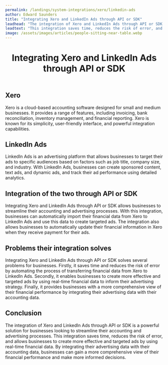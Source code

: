 ```yaml
---
permalink: /landings/system-integrations/xero/linkedin-ads
author: Edward Saunders
title: "Integrating Xero and LinkedIn Ads through API or SDK"
leadhead: "The integration of Xero and LinkedIn Ads through API or SDK is a powerful solution for businesses looking to streamline their accounting and advertising processes"
leadtext: "This integration saves time, reduces the risk of error, and allows businesses to create more effective and targeted ads by using real-time financial data. By integrating their advertising data with their accounting data, businesses can gain a more comprehensive view of their financial performance and make more informed decisions."
image: /assets/images/articles/people-sitting-near-table.webp
---
```

<div class="arttext">	<header>
		<h1>Integrating Xero and LinkedIn Ads through API or SDK</h1>
	</header>
	<main>
		<section>
			<h2>Xero</h2>
			<p>Xero is a cloud-based accounting software designed for small and medium businesses. It provides a range of features, including invoicing, bank reconciliation, inventory management, and financial reporting. Xero is known for its simplicity, user-friendly interface, and powerful integration capabilities.</p>
		</section>
		<section>
			<h2>LinkedIn Ads</h2>
			<p>LinkedIn Ads is an advertising platform that allows businesses to target their ads to specific audiences based on factors such as job title, company size, and industry. With LinkedIn Ads, businesses can create sponsored content, text ads, and dynamic ads, and track their ad performance using detailed analytics.</p>
		</section>
		<section>
			<h2>Integration of the two through API or SDK</h2>
			<p>Integrating Xero and LinkedIn Ads through API or SDK allows businesses to streamline their accounting and advertising processes. With this integration, businesses can automatically import their financial data from Xero to LinkedIn Ads and use this data to create targeted ads. The integration also allows businesses to automatically update their financial information in Xero when they receive payment for their ads.</p>
		</section>
		<section>
			<h2>Problems their integration solves</h2>
			<p>Integrating Xero and LinkedIn Ads through API or SDK solves several problems for businesses. Firstly, it saves time and reduces the risk of error by automating the process of transferring financial data from Xero to LinkedIn Ads. Secondly, it enables businesses to create more effective and targeted ads by using real-time financial data to inform their advertising strategy. Finally, it provides businesses with a more comprehensive view of their financial performance by integrating their advertising data with their accounting data.</p>
		</section>
	</main>
	<footer>
		<section>
			<h2>Conclusion</h2>
			<p>The integration of Xero and LinkedIn Ads through API or SDK is a powerful solution for businesses looking to streamline their accounting and advertising processes. This integration saves time, reduces the risk of error, and allows businesses to create more effective and targeted ads by using real-time financial data. By integrating their advertising data with their accounting data, businesses can gain a more comprehensive view of their financial performance and make more informed decisions.</p>
		</section>
	</footer>
</div>
